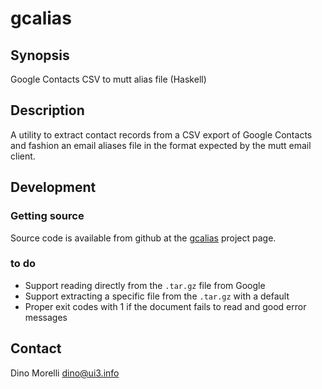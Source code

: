 # gcalias


## Synopsis

Google Contacts CSV to mutt alias file (Haskell)


## Description

A utility to extract contact records from a CSV export of Google Contacts and
fashion an email aliases file in the format expected by the mutt email client.


## Development

### Getting source

Source code is available from github at the [gcalias](https://github.com/dino-/gcalias) project page.

### to do

- Support reading directly from the `.tar.gz` file from Google
- Support extracting a specific file from the `.tar.gz` with a default
- Proper exit codes with 1 if the document fails to read and good error messages


## Contact

Dino Morelli <dino@ui3.info>

